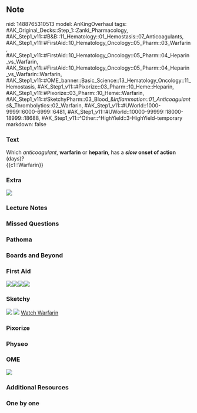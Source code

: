 ## Note
nid: 1488765310513
model: AnKingOverhaul
tags: #AK_Original_Decks::Step_1::Zanki_Pharmacology, #AK_Step1_v11::#B&B::11_Hematology::01_Hemostasis::07_Anticoagulants, #AK_Step1_v11::#FirstAid::10_Hematology_Oncology::05_Pharm::03_Warfarin, #AK_Step1_v11::#FirstAid::10_Hematology_Oncology::05_Pharm::04_Heparin_vs_Warfarin, #AK_Step1_v11::#FirstAid::10_Hematology_Oncology::05_Pharm::04_Heparin_vs_Warfarin::Warfarin, #AK_Step1_v11::#OME_banner::Basic_Science::13_Hematology_Oncology::11_Hemostasis, #AK_Step1_v11::#Pixorize::03_Pharm::10_Heme::Heparin, #AK_Step1_v11::#Pixorize::03_Pharm::10_Heme::Warfarin, #AK_Step1_v11::#SketchyPharm::03_Blood_&_Inflammation::01_Anticoagulants_&_Thrombolytics::02_Warfarin, #AK_Step1_v11::#UWorld::1000-9999::6000-6999::6481, #AK_Step1_v11::#UWorld::10000-99999::18000-18999::18688, #AK_Step1_v11::^Other::^HighYield::3-HighYield-temporary
markdown: false

### Text
<div>
  <div>
    Which <i>anticoagulant</i>, <b>warfarin</b> or <b>heparin</b>,
    has a <b><i>slow</i> onset of action</b> (days)?
  </div>
  <div>
    {{c1::Warfarin}}
  </div>
</div>

### Extra
<img src="paste-714918781255999.jpg">

### Lecture Notes


### Missed Questions


### Pathoma


### Boards and Beyond


### First Aid
<img src="paste-381247066996739.jpg"><img src=
"paste-376818955714563.jpg"><img src=
"paste-382655816269827.jpg"><img src="paste-387345920557059.jpg">

### Sketchy
<img src="paste-4715874091011.jpg"> <img src=
"Screen%20Shot%202019-09-23%20at%209.06.37%20AM.png"> <a href=
"https://dashboard.sketchy.com/study/medical/courses/medical-pharmacology/units/medical-pharmacology-blood-inflammation/videos/medical-pharmacology-blood-and-inflammation-anticoagulants-and-thrombolytics-warfarin?utm_source=anki&utm_medium=partnership&utm_campaign=february_update&utm_content=medical">
Watch Warfarin</a>

### Pixorize


### Physeo


### OME
<div class="ome-widget">
  <a href=
  "https://onlinemeded.org/spa/heme-onc/hemostasis/acquire?ref=anki">
  <img src="_OME_AnkiFlashcards_Lesson_6.png"></a>
</div>

### Additional Resources


### One by one

